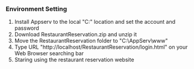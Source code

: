 ### Environment Setting
1. Install Appserv to the local "C:\" location and set the account and password
2. Download RestaurantReservation.zip and unzip it
3. Move the RestaurantReservation folder to "C:\AppServ\www"
4. Type URL "http://localhost/RestaurantReservation/login.html" on your Web Browser searching bar
5. Staring using the restaurant reservation website
